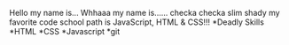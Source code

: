 Hello my name is... Whhaaa my name is...... checka checka slim shady
my favorite code school path is  JavaScript, HTML & CSS!!!
*Deadly Skills
*HTML
*CSS
*Javascript
*git
